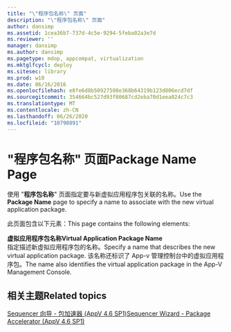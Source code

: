 ```yaml
---
title: "\"程序包名称\" 页面"
description: "\"程序包名称\" 页面"
author: dansimp
ms.assetid: 1cea36b7-737d-4c5e-9294-5feba02a3e7d
ms.reviewer: ''
manager: dansimp
ms.author: dansimp
ms.pagetype: mdop, appcompat, virtualization
ms.mktglfcycl: deploy
ms.sitesec: library
ms.prod: w10
ms.date: 06/16/2016
ms.openlocfilehash: e8fe6d8b50927508e368b64319b123d806ecd7df
ms.sourcegitcommit: 354664bc527d93f80687cd2eba70d1eea024c7c3
ms.translationtype: MT
ms.contentlocale: zh-CN
ms.lasthandoff: 06/26/2020
ms.locfileid: "10798891"
---
```

# <span data-ttu-id="94c43-103">"程序包名称" 页面</span><span class="sxs-lookup"><span data-stu-id="94c43-103">Package Name Page</span></span>


<span data-ttu-id="94c43-104">使用 "**程序包名称**" 页面指定要与新虚拟应用程序包关联的名称。</span><span class="sxs-lookup"><span data-stu-id="94c43-104">Use the **Package Name** page to specify a name to associate with the new virtual application package.</span></span>

<span data-ttu-id="94c43-105">此页面包含以下元素：</span><span class="sxs-lookup"><span data-stu-id="94c43-105">This page contains the following elements:</span></span>

<a href="" id="virtual-application-package-name"></a>**<span data-ttu-id="94c43-106">虚拟应用程序包名称</span><span class="sxs-lookup"><span data-stu-id="94c43-106">Virtual Application Package Name</span></span>**  
<span data-ttu-id="94c43-107">指定描述新虚拟应用程序包的名称。</span><span class="sxs-lookup"><span data-stu-id="94c43-107">Specify a name that describes the new virtual application package.</span></span> <span data-ttu-id="94c43-108">该名称还标识了 App-v 管理控制台中的虚拟应用程序包。</span><span class="sxs-lookup"><span data-stu-id="94c43-108">The name also identifies the virtual application package in the App-V Management Console.</span></span>

## <span data-ttu-id="94c43-109">相关主题</span><span class="sxs-lookup"><span data-stu-id="94c43-109">Related topics</span></span>


[<span data-ttu-id="94c43-110">Sequencer 向导 - 包加速器 (AppV 4.6 SP1)</span><span class="sxs-lookup"><span data-stu-id="94c43-110">Sequencer Wizard - Package Accelerator (AppV 4.6 SP1)</span></span>](sequencer-wizard---package-accelerator--appv-46-sp1-.md)

 

 





